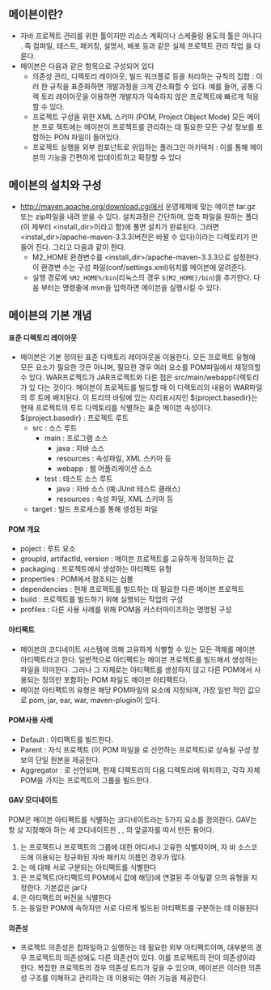 ## 메이븐이란?
- 자바 프로젝트 관리를 위한 툴이지만 리소스 계획이나 스케줄링 용도의 툴은 아니다
    . 즉 컴파일, 테스트, 패키징, 설명서, 배포 등과 같은 실제 프로젝트 관리 작업
    을 다룬다.
- 메이븐은 다음과 같은 항목으로 구성되어 있다
  - 의존성 관리, 디렉토리 레이아웃, 빌드 워크플로 등을 처리하는 규칙의 집합 : 이러
    한 규칙을 표준화하면 개발과정을 크게 간소화할 수 있다. 예를 들어, 공통 디렉
    토리 레이아웃을 이용하면 개발자가 익숙하지 않은 프로젝트에 빠르게 적응할 수
    있다.
  - 프로젝트 구성을 위한 XML 스키마 (POM, Project Object Mode) 모든 메이븐 프로
      젝트에는 메이븐이 프로젝트를 관리하는 데 필요한 모든 구성 정보를 포함하는
      PON 파일이 들어있다.
  - 프로젝트 실행을 외부 컴포넌트로 위임하는 플러그인 아키텍처 : 이를 통해 메이
      븐의 기능을 간편하게 업데이트하고 확장할 수 있다

## 메이븐의 설치와 구성
- http://maven.apache.org/download.cgi에서 운영체제에 맞는 메이븐 tar.gz 또는
    zip파일을 내려 받을 수 있다. 설치과정은 간단하며, 압축 파일을 원하는 폴더(이
    제부터 <install_dir>이라고 함)에 풀면 설치가 완료된다. 그러면
    <instal_dir>/apache-maven-3.3.3(버전은 바뀔 수 있다)이라는 디렉토리가 만들어
    진다. 그리고 다음과 같이 한다.
  - M2_HOME 환경변수를 <install_dir>/apache-maven-3.3.3으로 설정한다. 이 환경변
      수는 구성 파일(conf/settings.xml)위치를 메이븐에 알려준다.
  - 실행 경로에 `%M2_HOME%/bin`(리눅스의 경우 `${M2_HOME}/bin`)을 추가한다. 다음
      부터는 명령줄에 mvn을 입력하면 메이븐을 실행시킬 수 있다.

## 메이븐의 기본 개념

#### 표준 디렉토리 레이아웃
- 메이븐은 기본 정의된 표준 디렉토리 레이아웃을 이용한다. 모든 프로젝트 유형에
    모든 요소가 필요한 것은 아니며, 필요한 경우 여러 요소를 POM파일에서 재정의할
    수 있다. WAR프로젝트가 JAR프로젝트와 다른 점은 src/main/webapp디렉토리가 있
    다는 것이다. 메이븐이 프로젝트를 빌드할 때 이 디렉토리의 내용이 WAR파일의 루
    트에 배치된다. 이 트리의 바탕에 있는 자리표시자인 ${project.basedir}는 현재
    프로젝트의 루트 디렉토리를 식별하는 표준 메이븐 속성이다.
${project.basedir} : 프로젝트 루트
  - src : 소스 루트
    - main : 프로그램 소스
      - java : 자바 소스
      - resources : 속성파일, XML 스키마 등
      - webapp : 웹 어플리케이션 소스
    - test : 테스트 소스 루트
      - java : 자바 소스 (예:JUnit 테스트 클래스)
      - resources : 속성 파일, XML 스키마 등
  - target : 빌드 프로세스를 통해 생성된 파일

#### POM 개요
- poject : 루트 요소
- groupId, artifactId, version : 메이븐 프로젝트를 고유하게 정의하는 값
- packaging : 프로젝트에서 생성하는 아티펙트 유형
- properties : POM에서 참조되는 심볼
- dependencies : 현재 프로젝트를 빌드하는 데 필요한 다른 메이븐 프로젝트
- build : 프로젝트를 빌드하기 위해 실행되는 작업의 구성
- profiles : 다른 사용 사례를 위해 POM을 커스터마이즈하는 명명된 구성

#### 아티팩트
- 메이븐의 코디네이트 시스템에 의해 고유하게 식별할 수 있는 모든 객체를 메이븐
    아티팩트라고 한다. 일반적으로 아티팩트는 메이븐 프로젝트를 빌드해서 생성하는
    파일을 의미한다. 그러나 그 자체로는 아티팩트를 생성하지 않고 다른 POM에서 사
    용되는 정의만 포함하는 POM 파일도 메이븐 아티팩트다.
- 메이븐 아티팩트의 유형은 해당 POM파일의 <packaging>요소에 지정되며, 가장 일반
    적인 값으로 pom, jar, ear, war, maven-plugin이 있다.

#### POM사용 사례
- Default : 아티팩트를 빌드한다.
- Parent : 자식 프로젝트 (이 POM 파일을 <parent>로 선언하는 프로젝트)로 상속될
    구성 정보의 단일 원본을 제공한다.
- Aggregator : <modules>로 선언되며, 현재 디렉토리의 다음 디렉토리에 위치하고,
    각각 자체 POM을 가지는 프로젝트의 그룹을 빌드한다.

#### GAV 모디네이트
POM은 메이븐 아티펙트를 식별하는 코디네이트라는 5가지 요소를 정의한다. GAV는 항
상 지정해야 하는 세 코디네이트읜 <groupId>, <artifactId>, <version>의 앞글자를
따서 만든 용어다.

1. <groupId>는 프로젝트나 프로젝트의 그룹에 대한 어디서나 고유한 식별자이며, 자
   바 소스코드에 이용되는 정규화된 자바 패키지 이름인 경우가 많다.
2. <artifactId>는 <groupId>에 대해 서로 구분되는 아티팩트를 식별한다
3. <type>은 프로젝트(아티팩트의 POM에서 <packaging>값에 해당)에 연결된 주 아팊갵
   으의 유형을 지정한다. 기본값은 jar다
4. <version>은 아티팩트의 버전을 식별한다
5. <classifier>는 동일한 POM에 속하지만 서로 다르게 빌드된 아티팩트를 구분하는
   데 이용된다

#### 의존성
- 프로젝트 의존성은 컴파일하고 실행하는 데 필요한 외부 아티팩트이며, 대부분의 경
    우 프로젝트의 의존성에도 다른 의존선이 있다. 이를 프로젝트의 전이 의존성이라
    한다. 복잡한 프로젝트의 경우 의존성 트리가 깊을 수 있으며, 메이븐은 이러한
    의존성 구조를 이해하고 관리하는 데 이용되는 여러 기능을 제공한다.

